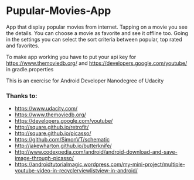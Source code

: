 # Pupular-Movies-App
App that display popular movies from internet. 
Tapping on a movie you see the details. 
You can choose a movie as favorite and see it offline too.
Going in the settings you can select the sort criteria between popular, top rated and favorites.

To make app working you have to put your api key for https://www.themoviedb.org/ and https://developers.google.com/youtube/ in gradle.properties

This is an exercise for Android Developer Nanodegree of Udacity

### Thanks to:
- https://www.udacity.com/
- https://www.themoviedb.org/
- https://developers.google.com/youtube/
- http://square.github.io/retrofit/
- http://square.github.io/picasso/
- https://github.com/SimonVT/schematic
- http://jakewharton.github.io/butterknife/
- http://www.codexpedia.com/android/android-download-and-save-image-through-picasso/
- https://androidtutorialmagic.wordpress.com/my-mini-project/multiple-youtube-video-in-recyclerviewlistview-in-android/
